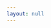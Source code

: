 ```yaml
---
layout: null
---
```


<script>
          window.addEventListener('message', (message) => {
                            console.log(message);

            if (message) {
              const data = JSON.parse(message.data);
              const { userId } = data;
              if (userId){
                localStorage.setItem('userId', userId);
                console.log(userId);
              }
            } else{
                console.log("no message");
            }
          });

          if(localStorage.userId){
document.write(localStorage.getItem("userId"));
          }else{document.write("no data");
          }
      </script>